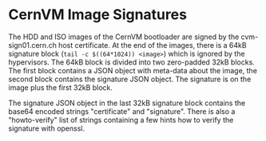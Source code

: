 CernVM Image Signatures
=======================

The HDD and ISO images of the CernVM bootloader are signed by the cvm-sign01.cern.ch host certificate.  At the end of the images, there is a 64kB signature block (`tail -c $((64*1024)) <image>`) which is ignored by the hypervisors.  The 64kB block is divided into two zero-padded 32kB blocks. The first block contains a JSON object with meta-data about the image, the second block contains the signature JSON object. The signature is on the image plus the first 32kB block.

The signature JSON object in the last 32kB signature block contains the base64 encoded strings "certificate" and "signature". There is also a "howto-verify" list of strings containing a few hints how to verify the signature with openssl.
